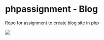 # phpassignment - Blog
Repo for assignment to create blog site in php

<img src="https://media.giphy.com/media/7rQf04hfkMx9K/giphy.gif">
